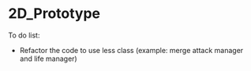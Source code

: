 # 2D_Prototype

To do list:

- Refactor the code to use less class (example: merge attack manager and life manager)
